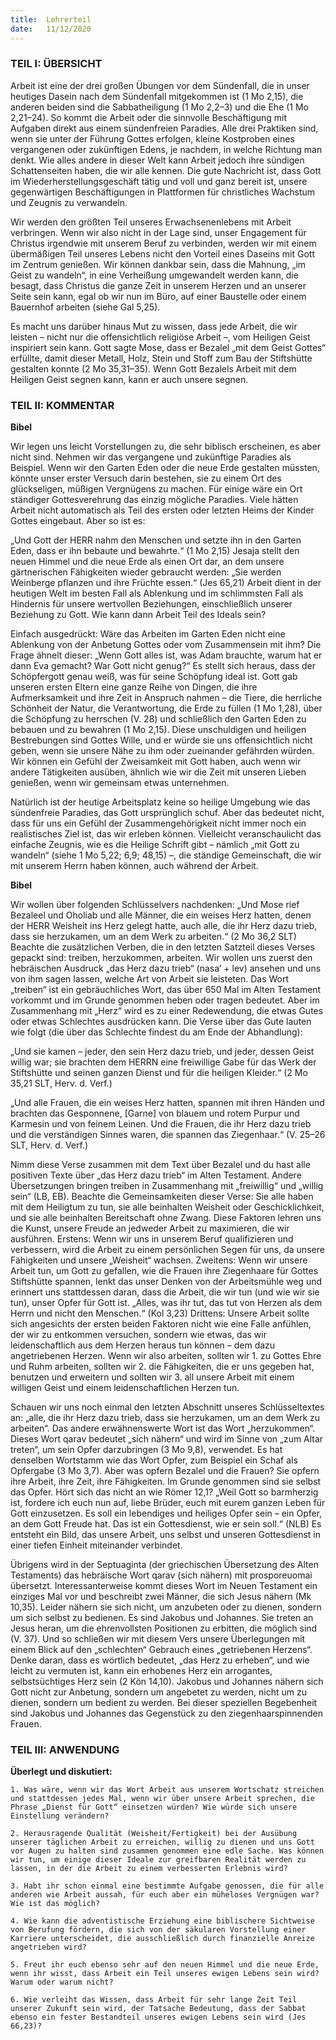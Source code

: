 ```yaml
---
title:  Lehrerteil
date:   11/12/2020
---
```


### TEIL I: ÜBERSICHT

Arbeit ist eine der drei großen Übungen vor dem Sündenfall, die in unser heutiges Dasein nach dem Sündenfall mitgekommen ist (1 Mo 2,15), die anderen beiden sind die Sabbatheiligung (1 Mo 2,2–3) und die Ehe (1 Mo 2,21–24). So kommt die Arbeit oder die sinnvolle Beschäftigung mit Aufgaben direkt aus einem sündenfreien Paradies. Alle drei Praktiken sind, wenn sie unter der Führung Gottes erfolgen, kleine Kostproben eines vergangenen oder zukünftigen Edens, je nachdem, in welche Richtung man denkt. Wie alles andere in dieser Welt kann Arbeit jedoch ihre sündigen Schattenseiten haben, die wir alle kennen. Die gute Nachricht ist, dass Gott im Wiederherstellungsgeschäft tätig und voll und ganz bereit ist, unsere gegenwärtigen Beschäftigungen in Plattformen für christliches Wachstum und Zeugnis zu verwandeln.

Wir werden den größten Teil unseres Erwachsenenlebens mit Arbeit verbringen. Wenn wir also nicht in der Lage sind, unser Engagement für Christus irgendwie mit unserem Beruf zu verbinden, werden wir mit einem übermäßigen Teil unseres Lebens nicht den Vorteil eines Daseins mit Gott im Zentrum genießen. Wir können dankbar sein, dass die Mahnung, „im Geist zu wandeln“, in eine Verheißung umgewandelt werden kann, die besagt, dass Christus die ganze Zeit in unserem Herzen und an unserer Seite sein kann, egal ob wir nun im Büro, auf einer Baustelle oder einem Bauernhof arbeiten (siehe Gal 5,25).

Es macht uns darüber hinaus Mut zu wissen, dass jede Arbeit, die wir leisten – nicht nur die offensichtlich religiöse Arbeit –, vom Heiligen Geist inspiriert sein kann. Gott sagte Mose, dass er Bezalel „mit dem Geist Gottes“ erfüllte, damit dieser Metall, Holz, Stein und Stoff zum Bau der Stiftshütte gestalten konnte (2 Mo 35,31–35). Wenn Gott Bezalels Arbeit mit dem Heiligen Geist segnen kann, kann er auch unsere segnen.

### TEIL II: KOMMENTAR

**Bibel**

Wir legen uns leicht Vorstellungen zu, die sehr biblisch erscheinen, es aber nicht sind. Nehmen wir das vergangene und zukünftige Paradies als Beispiel. Wenn wir den Garten Eden oder die neue Erde gestalten müssten, könnte unser erster Versuch darin bestehen, sie zu einem Ort des glückseligen, müßigen Vergnügens zu machen. Für einige wäre ein Ort ständiger Gottesverehrung das einzig mögliche Paradies. Viele hätten Arbeit nicht automatisch als Teil des ersten oder letzten Heims der Kinder Gottes eingebaut. Aber so ist es:

„Und Gott der HERR nahm den Menschen und setzte ihn in den Garten Eden, dass er ihn bebaute und bewahrte.“ (1 Mo 2,15) Jesaja stellt den neuen Himmel und die neue Erde als einen Ort dar, an dem unsere gärtnerischen Fähigkeiten wieder gebraucht werden: „Sie werden Weinberge pflanzen und ihre Früchte essen.“ (Jes 65,21) Arbeit dient in der heutigen Welt im besten Fall als Ablenkung und im schlimmsten Fall als Hindernis für unsere wertvollen Beziehungen, einschließlich unserer Beziehung zu Gott. Wie kann dann Arbeit Teil des Ideals sein?

Einfach ausgedrückt: Wäre das Arbeiten im Garten Eden nicht eine Ablenkung von der Anbetung Gottes oder vom Zusammensein mit ihm? Die Frage ähnelt dieser: „Wenn Gott alles ist, was Adam brauchte, warum hat er dann Eva gemacht? War Gott nicht genug?“ Es stellt sich heraus, dass der Schöpfergott genau weiß, was für seine Schöpfung ideal ist. Gott gab unseren ersten Eltern eine ganze Reihe von Dingen, die ihre Aufmerksamkeit und ihre Zeit in Anspruch nahmen – die Tiere, die herrliche Schönheit der Natur, die Verantwortung, die Erde zu füllen (1 Mo 1,28), über die Schöpfung zu herrschen (V. 28) und schließlich den Garten Eden zu bebauen und zu bewahren (1 Mo 2,15). Diese unschuldigen und heiligen Bestrebungen sind Gottes Wille, und er würde sie uns offensichtlich nicht geben, wenn sie unsere Nähe zu ihm oder zueinander gefährden würden. Wir können ein Gefühl der Zweisamkeit mit Gott haben, auch wenn wir andere Tätigkeiten ausüben, ähnlich wie wir die Zeit mit unseren Lieben genießen, wenn wir gemeinsam etwas unternehmen.

Natürlich ist der heutige Arbeitsplatz keine so heilige Umgebung wie das sündenfreie Paradies, das Gott ursprünglich schuf. Aber das bedeutet nicht, dass für uns ein Gefühl der Zusammengehörigkeit nicht immer noch ein realistisches Ziel ist, das wir erleben können. Vielleicht veranschaulicht das einfache Zeugnis, wie es die Heilige Schrift gibt – nämlich „mit Gott zu wandeln“ (siehe 1 Mo 5,22; 6,9; 48,15) –, die ständige Gemeinschaft, die wir mit unserem Herrn haben können, auch während der Arbeit.

**Bibel**

Wir wollen über folgenden Schlüsselvers nachdenken: „Und Mose rief Bezaleel und Oholiab und alle Männer, die ein weises Herz hatten, denen der HERR Weisheit ins Herz gelegt hatte, auch alle, die ihr Herz dazu trieb, dass sie herzukamen, um an dem Werk zu arbeiten.“ (2 Mo 36,2 SLT) Beachte die zusätzlichen Verben, die in den letzten Satzteil dieses Verses gepackt sind: treiben, herzukommen, arbeiten. Wir wollen uns zuerst den hebräischen Ausdruck „das Herz dazu trieb“ (nasa’ + lev) ansehen und uns von ihm sagen lassen, welche Art von Arbeit sie leisteten. Das Wort „treiben“ ist ein gebräuchliches Wort, das über 650 Mal im Alten Testament vorkommt und im Grunde genommen heben oder tragen bedeutet. Aber im Zusammenhang mit „Herz“ wird es zu einer Redewendung, die etwas Gutes oder etwas Schlechtes ausdrücken kann. Die Verse über das Gute lauten wie folgt (die über das Schlechte findest du am Ende der Abhandlung):

„Und sie kamen – jeder, den sein Herz dazu trieb, und jeder, dessen Geist willig war; sie brachten dem HERRN eine freiwillige Gabe für das Werk der Stiftshütte und seinen ganzen Dienst und für die heiligen Kleider.“ (2 Mo 35,21 SLT, Herv. d. Verf.)

„Und alle Frauen, die ein weises Herz hatten, spannen mit ihren Händen und brachten das Gesponnene, [Garne] von blauem und rotem Purpur und Karmesin und von feinem Leinen. Und die Frauen, die ihr Herz dazu trieb und die verständigen Sinnes waren, die spannen das Ziegenhaar.“ (V. 25–26 SLT, Herv. d. Verf.)

Nimm diese Verse zusammen mit dem Text über Bezalel und du hast alle positiven Texte über „das Herz dazu trieb“ im Alten Testament. Andere Übersetzungen bringen treiben in Zusammenhang mit „freiwillig“ und „willig sein“ (LB, EB). Beachte die Gemeinsamkeiten dieser Verse: Sie alle haben mit dem Heiligtum zu tun, sie alle beinhalten Weisheit oder Geschicklichkeit, und sie alle beinhalten Bereitschaft ohne Zwang. Diese Faktoren lehren uns die Kunst, unsere Freude an jedweder Arbeit zu maximieren, die wir ausführen. Erstens: Wenn wir uns in unserem Beruf qualifizieren und verbessern, wird die Arbeit zu einem persönlichen Segen für uns, da unsere Fähigkeiten und unsere „Weisheit“ wachsen. Zweitens: Wenn wir unsere Arbeit tun, um Gott zu gefallen, wie die Frauen ihre Ziegenhaare für Gottes Stiftshütte spannen, lenkt das unser Denken von der Arbeitsmühle weg und erinnert uns stattdessen daran, dass die Arbeit, die wir tun (und wie wir sie tun), unser Opfer für Gott ist. „Alles, was ihr tut, das tut von Herzen als dem Herrn und nicht den Menschen.“ (Kol 3,23) Drittens: Unsere Arbeit sollte sich angesichts der ersten beiden Faktoren nicht wie eine Falle anfühlen, der wir zu entkommen versuchen, sondern wie etwas, das wir leidenschaftlich aus dem Herzen heraus tun können – dem dazu angetriebenen Herzen. Wenn wir also arbeiten, sollten wir 1. zu Gottes Ehre und Ruhm arbeiten, sollten wir 2. die Fähigkeiten, die er uns gegeben hat, benutzen und erweitern und sollten wir 3. all unsere Arbeit mit einem willigen Geist und einem leidenschaftlichen Herzen tun.

Schauen wir uns noch einmal den letzten Abschnitt unseres Schlüsseltextes an: „alle, die ihr Herz dazu trieb, dass sie herzukamen, um an dem Werk zu arbeiten“. Das andere erwähnenswerte Wort ist das Wort „herzukommen“. Dieses Wort qarav bedeutet „sich nähern“ und wird im Sinne von „zum Altar treten“, um sein Opfer darzubringen (3 Mo 9,8), verwendet. Es hat denselben Wortstamm wie das Wort Opfer, zum Beispiel ein Schaf als Opfergabe (3 Mo 3,7). Aber was opfern Bezalel und die Frauen? Sie opfern ihre Arbeit, ihre Zeit, ihre Fähigkeiten. Im Grunde genommen sind sie selbst das Opfer. Hört sich das nicht an wie Römer 12,1? „Weil Gott so barmherzig ist, fordere ich euch nun auf, liebe Brüder, euch mit eurem ganzen Leben für Gott einzusetzen. Es soll ein lebendiges und heiliges Opfer sein – ein Opfer, an dem Gott Freude hat. Das ist ein Gottesdienst, wie er sein soll.“ (NLB) Es entsteht ein Bild, das unsere Arbeit, uns selbst und unseren Gottesdienst in einer tiefen Einheit miteinander verbindet.

Übrigens wird in der Septuaginta (der griechischen Übersetzung des Alten Testaments) das hebräische Wort qarav (sich nähern) mit prosporeuomai übersetzt. Interessanterweise kommt dieses Wort im Neuen Testament ein einziges Mal vor und beschreibt zwei Männer, die sich Jesus nähern (Mk 10,35). Leider nähern sie sich nicht, um anzubeten oder zu dienen, sondern um sich selbst zu bedienen. Es sind Jakobus und Johannes. Sie treten an Jesus heran, um die ehrenvollsten Positionen zu erbitten, die möglich sind (V. 37). Und so schließen wir mit diesem Vers unsere Überlegungen mit einem Blick auf den „schlechten“ Gebrauch eines „getriebenen Herzens“. Denke daran, dass es wörtlich bedeutet, „das Herz zu erheben“, und wie leicht zu vermuten ist, kann ein erhobenes Herz ein arrogantes, selbstsüchtiges Herz sein (2 Kön 14,10). Jakobus und Johannes nähern sich Gott nicht zur Anbetung, sondern um angebetet zu werden, nicht um zu dienen, sondern um bedient zu werden. Bei dieser speziellen Begebenheit sind Jakobus und Johannes das Gegenstück zu den ziegenhaarspinnenden Frauen.

### TEIL III: ANWENDUNG

**Überlegt und diskutiert:**

`1. Was wäre, wenn wir das Wort Arbeit aus unserem Wortschatz streichen und stattdessen jedes Mal, wenn wir über unsere Arbeit sprechen, die Phrase „Dienst für Gott“ einsetzen würden? Wie würde sich unsere Einstellung verändern?`

`2. Herausragende Qualität (Weisheit/Fertigkeit) bei der Ausübung unserer täglichen Arbeit zu erreichen, willig zu dienen und uns Gott vor Augen zu halten sind zusammen genommen eine edle Sache. Was können wir tun, um einige dieser Ideale zur greifbaren Realität werden zu lassen, in der die Arbeit zu einem verbesserten Erlebnis wird?`

`3. Habt ihr schon einmal eine bestimmte Aufgabe genossen, die für alle anderen wie Arbeit aussah, für euch aber ein müheloses Vergnügen war? Wie ist das möglich?`

`4. Wie kann die adventistische Erziehung eine biblischere Sichtweise von Berufung fördern, die sich von der säkularen Vorstellung einer Karriere unterscheidet, die ausschließlich durch finanzielle Anreize angetrieben wird?`

`5. Freut ihr euch ebenso sehr auf den neuen Himmel und die neue Erde, wenn ihr wisst, dass Arbeit ein Teil unseres ewigen Lebens sein wird? Warum oder warum nicht?`

`6. Wie verleiht das Wissen, dass Arbeit für sehr lange Zeit Teil unserer Zukunft sein wird, der Tatsache Bedeutung, dass der Sabbat ebenso ein fester Bestandteil unseres ewigen Lebens sein wird (Jes 66,23)?`
